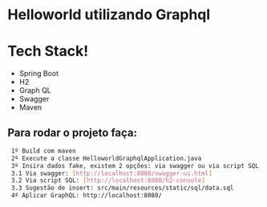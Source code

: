 # Helloworld utilizando Graphql

# Tech Stack!

  - Spring Boot 
  - H2
  - Graph QL
  - Swagger
  - Maven

## Para rodar o projeto faça:

```sh
 1º Build com maven
 2º Execute a classe HelloworldGraphqlApplication.java
 3º Insira dados fake, existem 2 opções: via swagger ou via script SQL
 3.1 Via swagger: [http://localhost:8080/swagger-ui.html]
 3.2 Via script SQL: [http://localhost:8080/h2-console]
 3.3 Sugestão de insert: src/main/resources/static/sql/data.sql
 4º Aplicar GraphQL: http://localhost:8080/
```